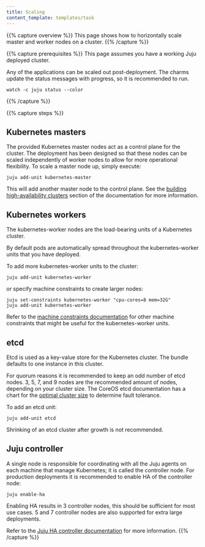 ```yaml
---
title: Scaling
content_template: templates/task
---
```


{{% capture overview %}}
This page shows how to horizontally scale master and worker nodes on a cluster.
{{% /capture %}}

{{% capture prerequisites %}}
This page assumes you have a working Juju deployed cluster.

Any of the applications can be scaled out post-deployment. The charms
update the status messages with progress, so it is recommended to run.

```
watch -c juju status --color
```
{{% /capture %}}

{{% capture steps %}}
## Kubernetes masters

The provided Kubernetes master nodes act as a control plane for the cluster.
The deployment has been designed so that these nodes can be scaled independently
of worker nodes to allow for more operational flexibility.
To scale a master node up, simply execute:

    juju add-unit kubernetes-master

This will add another master node to the control plane.
See the [building high-availability clusters](/docs/admin/high-availability)
section of the documentation for more information.

## Kubernetes workers

The kubernetes-worker nodes are the load-bearing units of a Kubernetes cluster.

By default pods are automatically spread throughout the kubernetes-worker units
that you have deployed.

To add more kubernetes-worker units to the cluster:

```
juju add-unit kubernetes-worker
```

or specify machine constraints to create larger nodes:

```
juju set-constraints kubernetes-worker "cpu-cores=8 mem=32G"
juju add-unit kubernetes-worker
```

Refer to the
[machine constraints documentation](https://jujucharms.com/docs/stable/charms-constraints)
for other machine constraints that might be useful for the kubernetes-worker units.

## etcd

Etcd is used as a key-value store for the Kubernetes cluster. The bundle
defaults to one instance in this cluster.

For quorum reasons it is recommended to keep an odd number of etcd nodes. 3, 5, 7, and 9 nodes are the recommended amount of nodes, depending on your cluster size. The CoreOS etcd documentation has a chart for the
[optimal cluster size](https://coreos.com/etcd/docs/latest/admin_guide.html#optimal-cluster-size)
to determine fault tolerance.

To add an etcd unit:

```
juju add-unit etcd
```

Shrinking of an etcd cluster after growth is not recommended.

## Juju controller

A single node is responsible for coordinating with all the Juju agents
on each machine that manage Kubernetes; it is called the controller node.
For production deployments it is recommended to enable HA of the controller node:

    juju enable-ha

Enabling HA results in 3 controller nodes, this should be sufficient for most use cases. 5 and 7 controller nodes are also supported for extra large deployments.

Refer to the [Juju HA controller documentation](https://jujucharms.com/docs/2.2/controllers-ha) for more information.
{{% /capture %}}